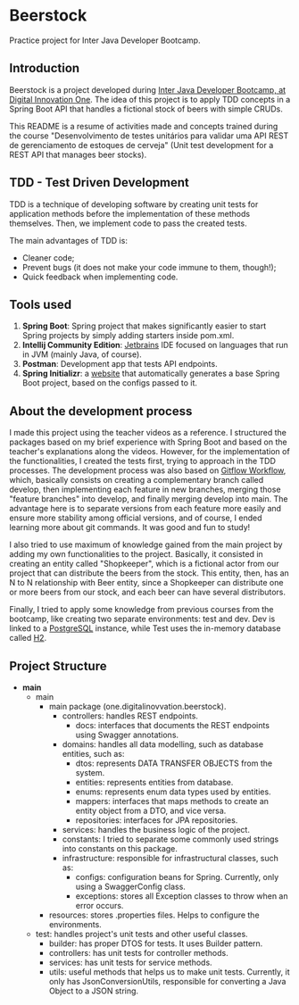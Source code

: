 # Beerstock
Practice project for Inter Java Developer Bootcamp.

## Introduction

Beerstock is a project developed during 
[Inter Java Developer Bootcamp, at Digital Innovation One](https://digitalinnovation.one/bootcamps/inter-java-developer). 
The idea of this project is to apply TDD concepts in a Spring Boot API that handles a fictional stock of beers with simple CRUDs.

This README is a resume of activities made and concepts trained during the course "Desenvolvimento de testes unitários para validar uma API REST de gerenciamento de estoques de cerveja" (Unit test development for a REST API that manages beer stocks).

## TDD - Test Driven Development
TDD is a technique of developing software by creating unit tests for application methods before the implementation of these methods themselves. Then, we implement code to pass the created tests.

The main advantages of TDD is:
* Cleaner code;
* Prevent bugs (it does not make your code immune to them, though!);
* Quick feedback when implementing code.

## Tools used

1. **Spring Boot**: Spring project that makes significantly easier to start Spring projects by simply adding starters inside pom.xml.
2. **Intellij Community Edition**:  [Jetbrains](https://www.jetbrains.com/pt-br/idea/) IDE focused on languages that run in JVM (mainly Java, of course).
3. **Postman**: Development app that tests API endpoints.
4. **Spring Initializr**: a [website](https://start.spring.io/) that automatically generates a base Spring Boot project, based on the configs passed to it.

## About the development process

I made this project using the teacher videos as a reference. I structured the packages based on my brief experience with Spring Boot and based on the teacher's explanations along the videos.
However, for the implementation of the functionalities, I created the tests first, trying to approach in the TDD processes.
The development process was also based on [Gitflow Workflow](https://www.atlassian.com/br/git/tutorials/comparing-workflows/gitflow-workflow), which, basically consists on creating a complementary 
branch called develop, then implementing each feature in new branches, merging those "feature branches" into develop, and finally merging develop into main.
The advantage here is to separate versions from each feature more easily and ensure more stability among official versions, and of course, I ended learning more about git commands. It was good and fun to study!

I also tried to use maximum of knowledge gained from the main project by adding my own functionalities to the project.
Basically, it consisted in creating an entity called "Shopkeeper", which is a fictional actor from our project that can distribute the beers from the stock.
This entity, then, has an N to N relationship with Beer entity, since a Shopkeeper can distribute one or more beers from our stock,
and each beer can have several distributors.

Finally, I tried to apply some knowledge from previous courses from the bootcamp, like creating two separate environments: test and dev.
Dev is linked to a [PostgreSQL](https://www.postgresql.org/) instance, while Test uses the in-memory database called [H2](https://www.h2database.com/html/main.html).

## Project Structure

* **main**
    * main
        * main package (one.digitalinovvation.beerstock).
            * controllers: handles REST endpoints.
                * docs: interfaces that documents the REST endpoints using Swagger annotations.
            * domains: handles all data modelling, such as database entities, such as:
                * dtos: represents DATA TRANSFER OBJECTS from the system.
                * entities: represents entities from database.
                * enums: represents enum data types used by entities.
                * mappers: interfaces that maps methods to create an entity object from a DTO, and vice versa.
                * repositories: interfaces for JPA repositories.
            * services: handles the business logic of the project.
            * constants: I tried to separate some commonly used strings into constants on this package.
            * infrastructure: responsible for infrastructural classes, such as:
                * configs: configuration beans for Spring. Currently, only using a SwaggerConfig class.
                * exceptions: stores all Exception classes to throw when an error occurs.
        * resources: stores .properties files. Helps to configure the environments.
    * test: handles project's unit tests and other useful classes.
        * builder: has proper DTOS for tests. It uses Builder pattern.
        * controllers: has unit tests for controller methods.
        * services: has unit tests for service methods.
        * utils: useful methods that helps us to make unit tests. Currently, it only has JsonConversionUtils, responsible for converting a Java Object to a JSON string. 
        